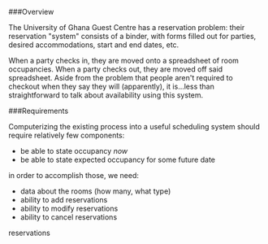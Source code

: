 ###Overview

The University of Ghana Guest Centre has a reservation problem:
their reservation "system" consists of a binder, with forms filled
out for parties, desired accommodations, start and end dates, etc.

When a party checks in, they are moved onto a spreadsheet of room
occupancies.  When a party checks out, they are moved off said
spreadsheet.  Aside from the problem that people aren't required
to checkout when they say they will (apparently), it is...less
than straightforward to talk about availability using this system.

###Requirements

Computerizing the existing process into a useful scheduling system
should require relatively few components:

- be able to state occupancy *now*
- be able to state expected occupancy for some future date

in order to accomplish those, we need:

- data about the rooms (how many, what type)
- ability to add reservations
- ability to modify reservations
- ability to cancel reservations

reservations 
